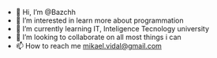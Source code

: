 - 👋 Hi, I’m @Bazchh
- 👀 I’m interested in learn more about programmation
- 🌱 I’m currently learning IT, Inteligence Tecnology university
- 💞️ I’m looking to collaborate on all most things i can
- 📫 How to reach me mikael.vidal@gmail.com

<!---
Bazchh/Bazchh is a ✨ special ✨ repository because its `README.md` (this file) appears on your GitHub profile.
You can click the Preview link to take a look at your changes.
--->
